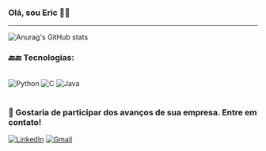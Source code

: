 ### Olá, sou Eric 👋🏻
---

![Anurag's GitHub stats](https://github-readme-stats.vercel.app/api?username=EricLdJ&show_icons=true&theme=dark)

### 🔙🔚 Tecnologias:

<div style ="display: inline_block"><br/>
    <img aligne="center" alt="Python" src="https://img.shields.io/badge/Python-14354C?style=for-the-badge&logo=python&logoColor=white"/>
    <img aligne="center" alt="C" src="https://img.shields.io/badge/C-00599C?style=for-the-badge&logo=c&logoColor=white"/>
    <img aligne="center" alt="Java" src="https://img.shields.io/badge/Java-ED8B00?style=for-the-badge&logo=openjdk&logoColor=white"/>
</div><br/>

### 💼 Gostaria de participar dos avanços de sua empresa. Entre em contato!
[![LinkedIn](https://img.shields.io/badge/LinkedIn-0077B5?style=for-the-badge&logo=linkedin&logoColor=white)](https://www.linkedin.com/in/eric-jesus-580525248/)
[![Gmail](https://img.shields.io/badge/Gmail-D14836?style=for-the-badge&logo=gmail&logoColor=white)](mailto:ericlj333@gmail.com)
